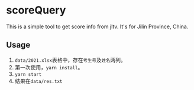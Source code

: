# scoreQuery
This is a simple tool to get score info from jltv. It's for Jilin Province, China.

## Usage

1. `data/2021.xlsx`表格中，存在`考生号`及`姓名`两列。
2. 第一次使用，`yarn install`。
3. `yarn start`
4. 结果在`data/res.txt`
